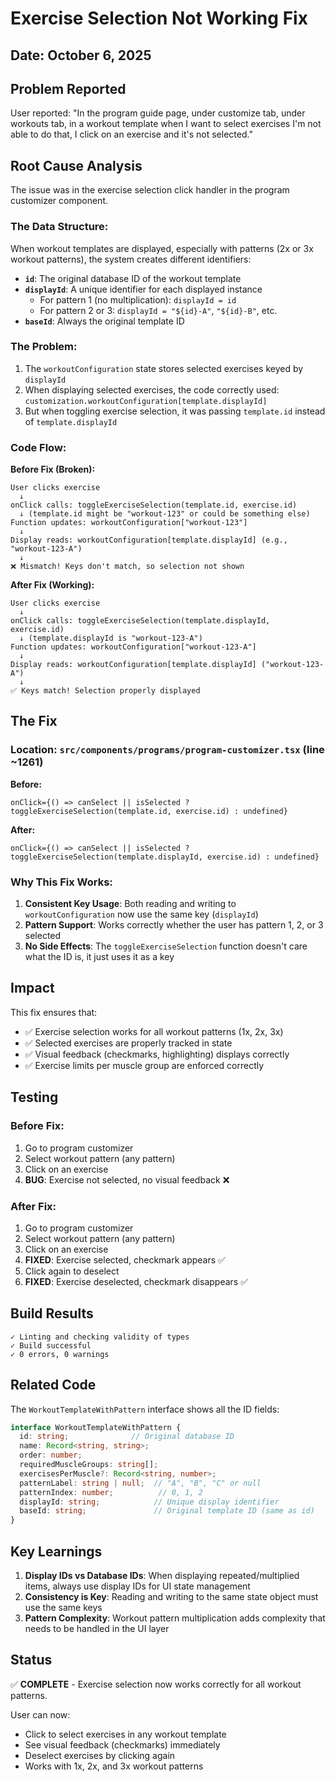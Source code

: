 # Exercise Selection Not Working Fix

## Date: October 6, 2025

## Problem Reported
User reported: "In the program guide page, under customize tab, under workouts tab, in a workout template when I want to select exercises I'm not able to do that, I click on an exercise and it's not selected."

## Root Cause Analysis

The issue was in the exercise selection click handler in the program customizer component.

### The Data Structure:

When workout templates are displayed, especially with patterns (2x or 3x workout patterns), the system creates different identifiers:

- **`id`**: The original database ID of the workout template
- **`displayId`**: A unique identifier for each displayed instance
  - For pattern 1 (no multiplication): `displayId = id`
  - For pattern 2 or 3: `displayId = "${id}-A"`, `"${id}-B"`, etc.
- **`baseId`**: Always the original template ID

### The Problem:

1. The `workoutConfiguration` state stores selected exercises keyed by `displayId`
2. When displaying selected exercises, the code correctly used: `customization.workoutConfiguration[template.displayId]`
3. But when toggling exercise selection, it was passing `template.id` instead of `template.displayId`

### Code Flow:

**Before Fix (Broken):**
```
User clicks exercise
  ↓
onClick calls: toggleExerciseSelection(template.id, exercise.id)
  ↓ (template.id might be "workout-123" or could be something else)
Function updates: workoutConfiguration["workout-123"]
  ↓
Display reads: workoutConfiguration[template.displayId] (e.g., "workout-123-A")
  ↓
❌ Mismatch! Keys don't match, so selection not shown
```

**After Fix (Working):**
```
User clicks exercise
  ↓
onClick calls: toggleExerciseSelection(template.displayId, exercise.id)
  ↓ (template.displayId is "workout-123-A")
Function updates: workoutConfiguration["workout-123-A"]
  ↓
Display reads: workoutConfiguration[template.displayId] ("workout-123-A")
  ↓
✅ Keys match! Selection properly displayed
```

## The Fix

### Location: `src/components/programs/program-customizer.tsx` (line ~1261)

**Before:**
```tsx
onClick={() => canSelect || isSelected ? toggleExerciseSelection(template.id, exercise.id) : undefined}
```

**After:**
```tsx
onClick={() => canSelect || isSelected ? toggleExerciseSelection(template.displayId, exercise.id) : undefined}
```

### Why This Fix Works:

1. **Consistent Key Usage**: Both reading and writing to `workoutConfiguration` now use the same key (`displayId`)
2. **Pattern Support**: Works correctly whether the user has pattern 1, 2, or 3 selected
3. **No Side Effects**: The `toggleExerciseSelection` function doesn't care what the ID is, it just uses it as a key

## Impact

This fix ensures that:
- ✅ Exercise selection works for all workout patterns (1x, 2x, 3x)
- ✅ Selected exercises are properly tracked in state
- ✅ Visual feedback (checkmarks, highlighting) displays correctly
- ✅ Exercise limits per muscle group are enforced correctly

## Testing

### Before Fix:
1. Go to program customizer
2. Select workout pattern (any pattern)
3. Click on an exercise
4. **BUG**: Exercise not selected, no visual feedback ❌

### After Fix:
1. Go to program customizer
2. Select workout pattern (any pattern)
3. Click on an exercise
4. **FIXED**: Exercise selected, checkmark appears ✅
5. Click again to deselect
6. **FIXED**: Exercise deselected, checkmark disappears ✅

## Build Results

```
✓ Linting and checking validity of types
✓ Build successful
✓ 0 errors, 0 warnings
```

## Related Code

The `WorkoutTemplateWithPattern` interface shows all the ID fields:
```typescript
interface WorkoutTemplateWithPattern {
  id: string;              // Original database ID
  name: Record<string, string>;
  order: number;
  requiredMuscleGroups: string[];
  exercisesPerMuscle?: Record<string, number>;
  patternLabel: string | null;  // "A", "B", "C" or null
  patternIndex: number;          // 0, 1, 2
  displayId: string;            // Unique display identifier
  baseId: string;               // Original template ID (same as id)
}
```

## Key Learnings

1. **Display IDs vs Database IDs**: When displaying repeated/multiplied items, always use display IDs for UI state management
2. **Consistency is Key**: Reading and writing to the same state object must use the same keys
3. **Pattern Complexity**: Workout pattern multiplication adds complexity that needs to be handled in the UI layer

## Status

✅ **COMPLETE** - Exercise selection now works correctly for all workout patterns.

User can now:
- Click to select exercises in any workout template
- See visual feedback (checkmarks) immediately
- Deselect exercises by clicking again
- Works with 1x, 2x, and 3x workout patterns
